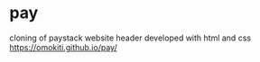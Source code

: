 # pay
cloning of paystack website header
developed with html and css
https://omokiti.github.io/pay/
